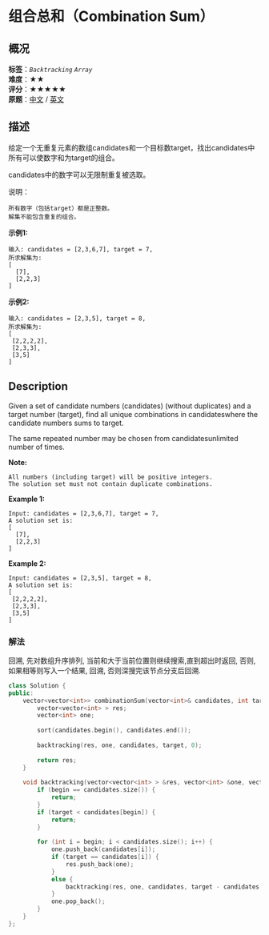 # 组合总和（Combination Sum）
## 概况
**标签**：*`Backtracking`*  *`Array`*<br>
**难度**：★★<br>
**评分**：★★★★★<br>
**原题**：[中文](https://leetcode-cn.com/problems/combination-sum) / [英文](https://leetcode.com/problems/combination-sum)

## 描述
给定一个无重复元素的数组candidates和一个目标数target，找出candidates中所有可以使数字和为target的组合。

candidates中的数字可以无限制重复被选取。

说明：

	所有数字（包括target）都是正整数。
	解集不能包含重复的组合。

**示例1:**
```
输入: candidates = [2,3,6,7], target = 7,
所求解集为:
[
  [7],
  [2,2,3]
]
```

**示例2:**
```
输入: candidates = [2,3,5], target = 8,
所求解集为:
[
 [2,2,2,2],
 [2,3,3],
 [3,5]
]
```

## Description
Given a set of candidate numbers (candidates) (without duplicates) and a target number (target), find all unique combinations in candidateswhere the candidate numbers sums to target.

The same repeated number may be chosen from candidatesunlimited number of times.

**Note:**

	All numbers (including target) will be positive integers.
	The solution set must not contain duplicate combinations.

**Example 1:**
```
Input: candidates = [2,3,6,7], target = 7,
A solution set is:
[
  [7],
  [2,2,3]
]
```

**Example 2:**
```
Input: candidates = [2,3,5], target = 8,
A solution set is:
[
 [2,2,2,2],
 [2,3,3],
 [3,5]
]
```


### 解法
回溯, 先对数组升序排列, 当前和大于当前位置则继续搜索,直到超出时返回, 否则, 如果相等则写入一个结果, 回溯, 否则深搜完该节点分支后回溯.
```c++
class Solution {
public:
    vector<vector<int>> combinationSum(vector<int>& candidates, int target) {
        vector<vector<int> > res;
        vector<int> one;
        
        sort(candidates.begin(), candidates.end());
        
        backtracking(res, one, candidates, target, 0);
        
        return res;
    }
    
    void backtracking(vector<vector<int> > &res, vector<int> &one, vector<int> &candidates, int target, int begin) {
        if (begin == candidates.size()) {
            return;
        }
        if (target < candidates[begin]) {
            return;
        }
        
        for (int i = begin; i < candidates.size(); i++) {
            one.push_back(candidates[i]);
            if (target == candidates[i]) {
                res.push_back(one);
            }
            else {
                backtracking(res, one, candidates, target - candidates[i], i);
            }
            one.pop_back();
        }
    }
};
```

